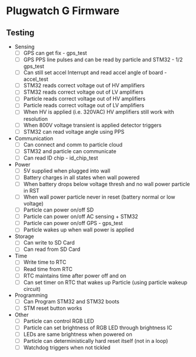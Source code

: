 Plugwatch G Firmware
====================

## Testing
- Sensing
  - [  ] GPS can get fix - gps_test
  - [  ] GPS PPS line pulses and can be read by particle and STM32 - 1/2 gps_test
  - [  ] Can still set accel Interrupt and read accel angle of board - accel_test
  - [  ] STM32 reads correct voltage out of HV amplifiers
  - [  ] STM32 reads correct voltage out of LV amplifiers
  - [  ] Particle reads correct voltage out of HV amplifiers
  - [  ] Particle reads correct voltage out of LV amplifiers
  - [  ] When HV is applied (i.e. 320VAC) HV amplifiers still work with resolution
  - [  ] When 800V voltage transient is applied detector triggers
  - [  ] STM32 can read voltage angle using PPS
- Communication
  - [  ] Can connect and comm to particle cloud
  - [  ] STM32 and particle can communicate
  - [  ] Can read ID chip - id_chip_test
- Power
  - [  ] 5V supplied when plugged into wall
  - [  ] Battery charges in all states when wall powered
  - [  ] When battery drops below voltage thresh and no wall power particle in RST
  - [  ] When wall power particle never in reset (battery normal or low voltage)
  - [  ] Particle can power on/off SD
  - [  ] Particle can power on/off AC sensing + STM32
  - [  ] Particle can power on/off GPS - gps_test
  - [  ] Particle wakes up when wall power is applied
- Storage
  - [  ] Can write to SD Card
  - [  ] Can read from SD Card
- Time
  - [  ] Write time to RTC
  - [  ] Read time from RTC
  - [  ] RTC maintains time after power off and on
  - [  ] Can set timer on RTC that wakes up Particle (using particle wakeup circuit)
- Programming
  - [  ] Can Program STM32 and STM32 boots
  - [  ] STM reset button works
- Other
  - [  ] Particle can control RGB LED
  - [  ] Particle can set brightness of RGB LED through brightness IC
  - [  ] LEDs are same brightness when powered on
  - [  ] Particle can deterministically hard reset itself (not in a loop)
  - [  ] Watchdog triggers when not tickled
